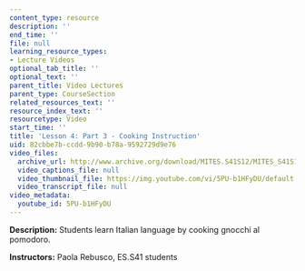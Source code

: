 ```yaml
---
content_type: resource
description: ''
end_time: ''
file: null
learning_resource_types:
- Lecture Videos
optional_tab_title: ''
optional_text: ''
parent_title: Video Lectures
parent_type: CourseSection
related_resources_text: ''
resource_index_text: ''
resourcetype: Video
start_time: ''
title: 'Lesson 4: Part 3 - Cooking Instruction'
uid: 82cbbe7b-ccdd-9b90-b78a-9592729d9e76
video_files:
  archive_url: http://www.archive.org/download/MITES.S41S12/MITES_S41S12_Lesson4_Part3_300k.mp4
  video_captions_file: null
  video_thumbnail_file: https://img.youtube.com/vi/5PU-b1HFyDU/default.jpg
  video_transcript_file: null
video_metadata:
  youtube_id: 5PU-b1HFyDU
---
```


**Description:** Students learn Italian language by cooking gnocchi al pomodoro.

**Instructors:** Paola Rebusco, ES.S41 students
